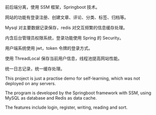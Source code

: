 前后端分离，使用 SSM 框架，Springboot 技术。

网站的功能有登录注册、创建文章、评论、分类、标签、归档等。

Mysql 对主要数据记录保存，redis 对交互频繁的信息缓存处理。

内含后台管理员权限系统，登录功能使用 Spring 的 Security。

用户端系统使用 jwt，token 令牌的登录方式。

使用 ThreadLocal 保存当前用户信息，线程池提高网站性能。

统一日志记录，统一缓存处理。

This project is just a practise demo for self-learning, which was not deployed on any servers.

The program is developed by the Springboot framework with SSM, using MySQL as database and Redis as data cache. 

The features include login, register, writing, reading and sort.
